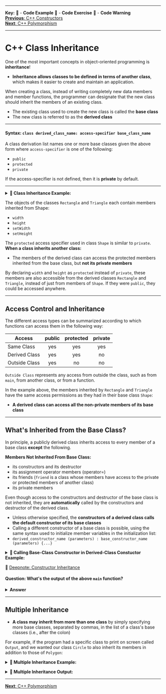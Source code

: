 
---
**Key:** 
:large_orange_diamond: - **Code Example** 
:large_blue_diamond: - **Code Exercise** 
:red_circle: - **Code Warning**  
[**Previous**: C++ Constructors](https://github.com/ackirby88/CS107/blob/master/C++/CPP-1-Constructors.md)  
[**Next**: C++ Polymorphism](https://github.com/ackirby88/CS107/blob/master/C++/CPP-3-Polymorphism.md)

---
# C++ Class Inheritance
One of the most important concepts in object-oriented programming is **inheritance**!  

- **Inheritance allows classes to be defined in terms of another class**, which makes it easier to create and maintain an application.

When creating a class, instead of writing completely new data members and member functions, the programmer can designate that the new class should inherit the members of an existing class. 

- The existing class used to create the new class is called the **base class**
- The new class is referred to as the **derived class**

---
#### Syntax: ```class derived_class_name: access-specifier base_class_name```
 A class derivation list names one or more base classes given the above form where `access-specifier` is one of the following:

 - `public`
 - `protected`
 - `private`  
 
If the access-specifier is not defined, then it is **private** by default.

---
**<details><summary>:large_orange_diamond: Class Inheritance Example:</summary>**
<p>
 
```C++
#include <stdio.h>

// Base Class
class Shape {
   public:
      void setWidth(double w){
         width = w;
      }
      void setHeight(double h){
         height = h;
      }
      
   protected:
      double width;
      double height;
}

// Derived Class
class Rectangle : public Shape {
   public:
      double area(){ 
         return (width * height); 
      }
}

// Derived Class
class Triangle : public Shape {
  public:
    double area(){
      return (0.5 * width * height);
    }
};

int main(void) {
   Rectangle rec;
   Triangle tri;
 
   rec.setWidth(5.0);
   rec.setHeight(7.2);
   
   tri.setWidth(5.0);
   tri.setHeight(7.2);

   // Print the area of the object
   printf("Rectangle total area: %f\n",rec.area());
   printf("Triangle  total area: %f\n",tri.area());

   return 0;
}
```
</p>
</details>

The objects of the classes `Rectangle` and `Triangle` each contain members inherited from Shape: 

- `width`
- `height`
- `setWidth`
- `setHeight`

The `protected` access specifier used in class `Shape` is similar to `private`.  
**When a class inherits another class:**

- The members of the derived class can access the protected members inherited from the base class, but **not its private members**

By declaring `width` and `height` as `protected` instead of `private`, these members are also accessible from the derived classes `Rectangle` and `Triangle`, instead of just from members of `Shape`. If they were `public`, they could be accessed anywhere.

---
## Access Control and Inheritance
The different access types can be summarized according to which functions can access them in the following way:  

| Access        | **public** | **protected** | **private**|
|---------------|:----------:|:-------------:|:----------:|
| Same Class    | yes        | yes           | yes        |
| Derived Class | yes        | yes           | no         |
| Outside Class | yes        | no            | no         |

`Outside Class` represents any access from outside the class, such as from `main`, from another class, or from a function.

In the example above, the members inherited by `Rectangle` and `Triangle` have the same access permissions as they had in their base class `Shape`:  

- **A derived class can access all the non-private members of its base class**

---
## What's Inherited from the Base Class?
In principle, a publicly derived class inherits access to every member of a base class **except** the following.

**Members Not Inherited From Base Class:**

- its constructors and its destructor
- its assignment operator members (operator=)
- its friends (`friend` is a class whose members have access to the private or protected members of another class)
- its private members

Even though access to the constructors and destructor of the base class is not inherited, they are **automatically** called by the constructors and destructor of the derived class.

- Unless otherwise specified, the **constructors of a derived class calls the default constructor of its base classes**
- Calling a different constructor of a base class is possible, using the same syntax used to initialize member variables in the initialization list:
- `derived_constructor_name (parameters) : base_constructor_name (parameters) {...}`


**<details><summary>:large_orange_diamond: Calling Base-Class Constructor in Derived-Class Constuctor Example:</summary>**
<p>
 
```C++
#include <iostream>

class Polygon {
  protected:
    int a;
  public:
    // default constructor
    Polygon() : a(0) {
      std::cout << "Polygon default contructor called!\n";
    }
    // constructor with input argument
    Polygon(int a_) : a(a_) {
      std::cout << "Polygon input contructor called!\n";
    }
};

class Circle : public Polygon {
  public:
    // default constructor
    Circle() {
      std::cout << "Circle default contructor called!\n";
    }
    // constructor with input argument
    Circle(int a_) : Polygon(a_) {
      std::cout << "Circle intput contructor called!\n";
    }
};

int main(){
  Polygon shape(1); std::cout << std::endl;
  Circle circ1(2); std::cout << std::endl;
  Circle circ2;
  return 0;
}
```
</p>
</details>

:large_orange_diamond: [Deepnote: Constructor Inheritance](https://deepnote.com/project/fdeed75f-9b4a-428c-8bb7-3766103008ee)  

#### **Question:** What's the output of the above `main` function?  
**<details><summary>Answer</summary>**
<p>
 
```
Polygon input contructor called!

Polygon input contructor called!
Circle intput contructor called!

Polygon default contructor called!
Circle default contructor called!
```
</p>
</details>

---
## Multiple Inheritance
- **A class may inherit from more than one class** by simply specifying more base classes, separated by commas, in the list of a class's base classes (i.e., after the colon)


For example, if the program had a specific class to print on screen called `Output`, and we wanted our class `Circle` to also inherit its members in addition to those of `Polygon`:  
**<details><summary>:large_orange_diamond: Multiple Inheritance Example:</summary>**
<p>
 
```C++
#include <iostream>

class Polygon {
  protected:
    int a;
  public:
    Polygon() : a(999) {}
    Polygon(int a_) : a(a_) {}
};

class Output {
  public:
    void print(int v){
      std::cout << "Value: " << v << std::endl;
    }
};

class Circle : public Polygon, public Output {
  public:
    Circle() {}
    Circle(int a_) : Polygon(a_) {}
    
    // method
    int get_a(){return a;}
};

int main(){
  Circle circ1(2);
  Circle circ2;
  
  circ1.print(circ1.get_a());
  circ2.print(circ2.get_a());
  return 0;
}
```
</p>
</details>

**<details><summary>:large_orange_diamond: Multiple Inheritance Output:</summary>**
<p>
 
```
Value: 2
Value: 999
```
</p>
</details>

---
[**Next**: C++ Polymorphism](https://github.com/ackirby88/CS107/blob/master/C++/CPP-3-Polymorphism.md)


